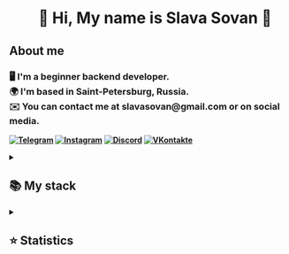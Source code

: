 <div id="user-content-toc">
  <ul align="center" style="list-style: none;">
    <summary>
      <h1>👾 Hi, My name is Slava Sovan 👾</h1>
    </summary>
  </ul>
</div>

<h2><b>About me<b></h2>

<h3>🖥️ I'm a beginner backend developer.<br>🌍 I'm based in Saint-Petersburg, Russia.<br>✉️ You can contact me at slavasovan@gmail.com or on social media.</h3>

[![Telegram](https://img.shields.io/badge/Telegram-2CA5E0?style=flat&logo=telegram&logoColor=white)](https://t.me/son_of_jetix)
[![Instagram](https://img.shields.io/badge/Instagram-E4405F??style=flat&logo=instagram&logoColor=white)](https://www.instagram.com/son_of_jetix)
[![Discord](https://img.shields.io/badge/Discord-%237289DA?logo=discord&style=flat&logoColor=white)](https://discordapp.com/users/406493696914358282)
[![VKontakte](https://img.shields.io/badge/VKontakte-%232E87FB.svg?style=flat&logo=vk&logoColor=white)](https://vk.com/sovanvyacheslav)

<details align="left">
  <summary><h2><b>📚 My stack</b></h2></summary>
  <p>
    <h3>📖 Languages</h3>
    <img src="https://skillicons.dev/icons?i=python,js,html" />
    <h3>🛠️ Frameworks / Tools</h3>
    <img src="https://skillicons.dev/icons?i=django,docker,git,mysql,postgres,vue&perline=3" />
    <h3>💿 Software</h3>
    <img src="https://skillicons.dev/icons?i=vscode,pycharm,postman" />
  </p>
</details>

<details align="left">
  <summary><h2><b>⭐ Statistics</b></h2></summary>
  <p>
   <img src="https://github-readme-stats.vercel.app/api/top-langs/?username=SlavaSovan&theme=tokyonight&layout=compact&hide_border=true&bg_color=00000000" />
   <br>
   <img src="https://github-readme-stats.vercel.app/api?username=SlavaSovan&count_private=true&show_icons=true&theme=tokyonight&hide_border=true&bg_color=00000000" />
  </p>
</details>